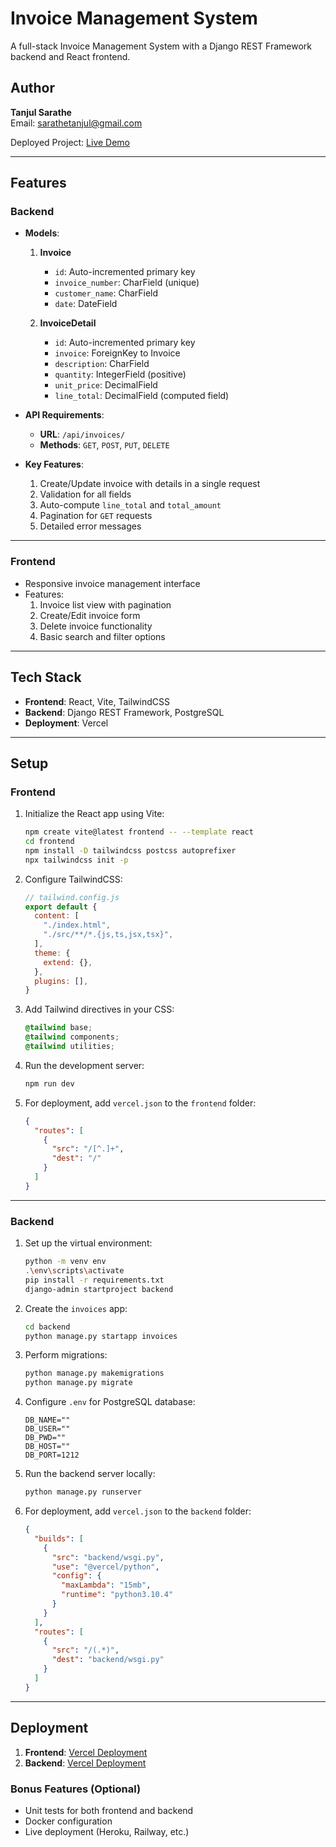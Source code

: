 # Invoice Management System

A full-stack Invoice Management System with a Django REST Framework backend and React frontend.

## Author  
**Tanjul Sarathe**  
Email: [sarathetanjul@gmail.com](mailto:sarathetanjul@gmail.com)  

Deployed Project: [Live Demo](https://invoice-mgmt-system-frontend-tanjul.vercel.app/)  

---

## Features  

### Backend  
- **Models**:  
  1. **Invoice**  
      - `id`: Auto-incremented primary key  
      - `invoice_number`: CharField (unique)  
      - `customer_name`: CharField  
      - `date`: DateField  

  2. **InvoiceDetail**  
      - `id`: Auto-incremented primary key  
      - `invoice`: ForeignKey to Invoice  
      - `description`: CharField  
      - `quantity`: IntegerField (positive)  
      - `unit_price`: DecimalField  
      - `line_total`: DecimalField (computed field)  

- **API Requirements**:  
  - **URL**: `/api/invoices/`  
  - **Methods**: `GET`, `POST`, `PUT`, `DELETE`  

- **Key Features**:  
  1. Create/Update invoice with details in a single request  
  2. Validation for all fields  
  3. Auto-compute `line_total` and `total_amount`  
  4. Pagination for `GET` requests  
  5. Detailed error messages  

---

### Frontend  
- Responsive invoice management interface  
- Features:  
  1. Invoice list view with pagination  
  2. Create/Edit invoice form  
  3. Delete invoice functionality  
  4. Basic search and filter options  

---

## Tech Stack  

- **Frontend**: React, Vite, TailwindCSS  
- **Backend**: Django REST Framework, PostgreSQL  
- **Deployment**: Vercel  

---

## Setup  

### Frontend  

1. Initialize the React app using Vite:  
    ```bash
    npm create vite@latest frontend -- --template react
    cd frontend
    npm install -D tailwindcss postcss autoprefixer
    npx tailwindcss init -p
    ```

2. Configure TailwindCSS:  
    ```javascript
    // tailwind.config.js
    export default {
      content: [
        "./index.html",
        "./src/**/*.{js,ts,jsx,tsx}",
      ],
      theme: {
        extend: {},
      },
      plugins: [],
    }
    ```

3. Add Tailwind directives in your CSS:  
    ```css
    @tailwind base;
    @tailwind components;
    @tailwind utilities;
    ```

4. Run the development server:  
    ```bash
    npm run dev
    ```

5. For deployment, add `vercel.json` to the `frontend` folder:  
    ```json
    {
      "routes": [
        {
          "src": "/[^.]+",
          "dest": "/"
        }
      ]
    }
    ```

---

### Backend  

1. Set up the virtual environment:  
    ```bash
    python -m venv env
    .\env\scripts\activate
    pip install -r requirements.txt
    django-admin startproject backend
    ```

2. Create the `invoices` app:  
    ```bash
    cd backend
    python manage.py startapp invoices
    ```

3. Perform migrations:  
    ```bash
    python manage.py makemigrations
    python manage.py migrate
    ```

4. Configure `.env` for PostgreSQL database:  
    ```
    DB_NAME=""
    DB_USER=""
    DB_PWD=""
    DB_HOST=""
    DB_PORT=1212
    ```

5. Run the backend server locally:  
    ```bash
    python manage.py runserver
    ```

6. For deployment, add `vercel.json` to the `backend` folder:  
    ```json
    {
      "builds": [
        {
          "src": "backend/wsgi.py",
          "use": "@vercel/python",
          "config": {
            "maxLambda": "15mb",
            "runtime": "python3.10.4"
          }
        }
      ],
      "routes": [
        {
          "src": "/(.*)",
          "dest": "backend/wsgi.py"
        }
      ]
    }
    ```

---
## Deployment  

1. **Frontend**: [Vercel Deployment](https://invoice-mgmt-system-frontend-tanjul.vercel.app/)  
2. **Backend**: [Vercel Deployment](https://invoice-mgmt-system-backend-tanjul.vercel.app/)  

### Bonus Features (Optional)  
- Unit tests for both frontend and backend  
- Docker configuration  
- Live deployment (Heroku, Railway, etc.)  
